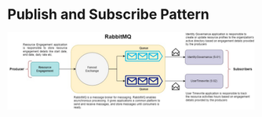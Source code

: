 # Publish and Subscribe Pattern

![alt tag](https://github.com/mmrmilon/publishsubscribepattern/blob/main/images/messaging_broker.jpg)
